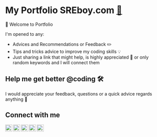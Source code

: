 # My Portfolio SREboy.com [🔭][website]


👋 Welcome to Portfolio 

I'm opened to any:
  * Advices and Recommendations or Feedback ✏️
  * Tips and tricks advice to improve my coding skills 💡
  * Just sharing a link that might help, is highly appreciated 🔗 or only random keywords and I will connect them


Help me get better @coding 🛠
-----------------------------
I would appreciate your feedback, questions or a quick advice regards anything 👀

Connect with me
---------------
[<img align="left" width="22px" src="https://cdn.jsdelivr.net/npm/simple-icons@v3/icons/facebook.svg" />][facebook]
[<img align="left" width="22px" src="https://cdn.jsdelivr.net/npm/simple-icons@v3/icons/twitter.svg" />][twitter]
[<img align="left" width="22px" src="https://cdn.jsdelivr.net/npm/simple-icons@v3/icons/linkedin.svg" />][linkedin]
[<img align="left" width="22px" src="https://cdn.jsdelivr.net/npm/simple-icons@v3/icons/instagram.svg" />][instagram]
[<img align="left" width="22px" src="https://cdn.jsdelivr.net/npm/simple-icons@v3/icons/whatsapp.svg" />][whatsapp]

</br>

[twitter]: https://twitter.com/Ziad_M_404
[facebook]: https://www.facebook.com/Ziad.M.404
[instagram]: https://www.instagram.com/ziad_m_404/
[linkedin]: https://www.linkedin.com/in/ziad-mansour/
[whatsapp]: https://wa.me/201021799950
[website]: https://SREboy.com
